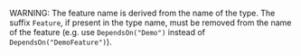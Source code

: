 WARNING: The feature name is derived from the name of the type. The suffix `Feature`, if present in the type name, must be removed from the name of the feature (e.g. use `DependsOn("Demo")` instead of `DependsOn("DemoFeature")`).
